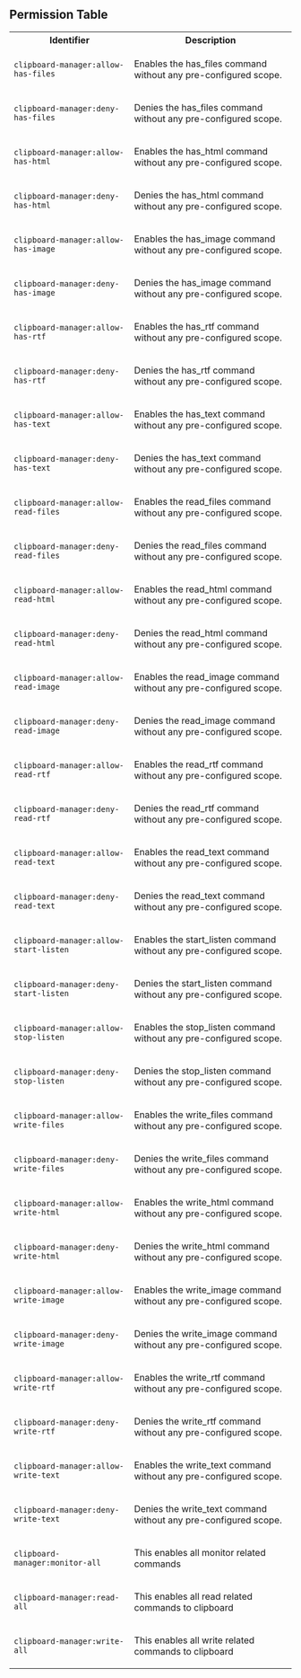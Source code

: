 
## Permission Table

<table>
<tr>
<th>Identifier</th>
<th>Description</th>
</tr>


<tr>
<td>

`clipboard-manager:allow-has-files`

</td>
<td>

Enables the has_files command without any pre-configured scope.

</td>
</tr>

<tr>
<td>

`clipboard-manager:deny-has-files`

</td>
<td>

Denies the has_files command without any pre-configured scope.

</td>
</tr>

<tr>
<td>

`clipboard-manager:allow-has-html`

</td>
<td>

Enables the has_html command without any pre-configured scope.

</td>
</tr>

<tr>
<td>

`clipboard-manager:deny-has-html`

</td>
<td>

Denies the has_html command without any pre-configured scope.

</td>
</tr>

<tr>
<td>

`clipboard-manager:allow-has-image`

</td>
<td>

Enables the has_image command without any pre-configured scope.

</td>
</tr>

<tr>
<td>

`clipboard-manager:deny-has-image`

</td>
<td>

Denies the has_image command without any pre-configured scope.

</td>
</tr>

<tr>
<td>

`clipboard-manager:allow-has-rtf`

</td>
<td>

Enables the has_rtf command without any pre-configured scope.

</td>
</tr>

<tr>
<td>

`clipboard-manager:deny-has-rtf`

</td>
<td>

Denies the has_rtf command without any pre-configured scope.

</td>
</tr>

<tr>
<td>

`clipboard-manager:allow-has-text`

</td>
<td>

Enables the has_text command without any pre-configured scope.

</td>
</tr>

<tr>
<td>

`clipboard-manager:deny-has-text`

</td>
<td>

Denies the has_text command without any pre-configured scope.

</td>
</tr>

<tr>
<td>

`clipboard-manager:allow-read-files`

</td>
<td>

Enables the read_files command without any pre-configured scope.

</td>
</tr>

<tr>
<td>

`clipboard-manager:deny-read-files`

</td>
<td>

Denies the read_files command without any pre-configured scope.

</td>
</tr>

<tr>
<td>

`clipboard-manager:allow-read-html`

</td>
<td>

Enables the read_html command without any pre-configured scope.

</td>
</tr>

<tr>
<td>

`clipboard-manager:deny-read-html`

</td>
<td>

Denies the read_html command without any pre-configured scope.

</td>
</tr>

<tr>
<td>

`clipboard-manager:allow-read-image`

</td>
<td>

Enables the read_image command without any pre-configured scope.

</td>
</tr>

<tr>
<td>

`clipboard-manager:deny-read-image`

</td>
<td>

Denies the read_image command without any pre-configured scope.

</td>
</tr>

<tr>
<td>

`clipboard-manager:allow-read-rtf`

</td>
<td>

Enables the read_rtf command without any pre-configured scope.

</td>
</tr>

<tr>
<td>

`clipboard-manager:deny-read-rtf`

</td>
<td>

Denies the read_rtf command without any pre-configured scope.

</td>
</tr>

<tr>
<td>

`clipboard-manager:allow-read-text`

</td>
<td>

Enables the read_text command without any pre-configured scope.

</td>
</tr>

<tr>
<td>

`clipboard-manager:deny-read-text`

</td>
<td>

Denies the read_text command without any pre-configured scope.

</td>
</tr>

<tr>
<td>

`clipboard-manager:allow-start-listen`

</td>
<td>

Enables the start_listen command without any pre-configured scope.

</td>
</tr>

<tr>
<td>

`clipboard-manager:deny-start-listen`

</td>
<td>

Denies the start_listen command without any pre-configured scope.

</td>
</tr>

<tr>
<td>

`clipboard-manager:allow-stop-listen`

</td>
<td>

Enables the stop_listen command without any pre-configured scope.

</td>
</tr>

<tr>
<td>

`clipboard-manager:deny-stop-listen`

</td>
<td>

Denies the stop_listen command without any pre-configured scope.

</td>
</tr>

<tr>
<td>

`clipboard-manager:allow-write-files`

</td>
<td>

Enables the write_files command without any pre-configured scope.

</td>
</tr>

<tr>
<td>

`clipboard-manager:deny-write-files`

</td>
<td>

Denies the write_files command without any pre-configured scope.

</td>
</tr>

<tr>
<td>

`clipboard-manager:allow-write-html`

</td>
<td>

Enables the write_html command without any pre-configured scope.

</td>
</tr>

<tr>
<td>

`clipboard-manager:deny-write-html`

</td>
<td>

Denies the write_html command without any pre-configured scope.

</td>
</tr>

<tr>
<td>

`clipboard-manager:allow-write-image`

</td>
<td>

Enables the write_image command without any pre-configured scope.

</td>
</tr>

<tr>
<td>

`clipboard-manager:deny-write-image`

</td>
<td>

Denies the write_image command without any pre-configured scope.

</td>
</tr>

<tr>
<td>

`clipboard-manager:allow-write-rtf`

</td>
<td>

Enables the write_rtf command without any pre-configured scope.

</td>
</tr>

<tr>
<td>

`clipboard-manager:deny-write-rtf`

</td>
<td>

Denies the write_rtf command without any pre-configured scope.

</td>
</tr>

<tr>
<td>

`clipboard-manager:allow-write-text`

</td>
<td>

Enables the write_text command without any pre-configured scope.

</td>
</tr>

<tr>
<td>

`clipboard-manager:deny-write-text`

</td>
<td>

Denies the write_text command without any pre-configured scope.

</td>
</tr>

<tr>
<td>

`clipboard-manager:monitor-all`

</td>
<td>

This enables all monitor related commands

</td>
</tr>

<tr>
<td>

`clipboard-manager:read-all`

</td>
<td>

This enables all read related commands to clipboard

</td>
</tr>

<tr>
<td>

`clipboard-manager:write-all`

</td>
<td>

This enables all write related commands to clipboard

</td>
</tr>
</table>
